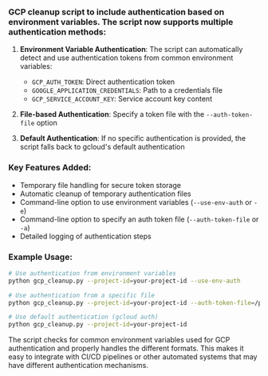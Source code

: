 ### GCP cleanup script to include authentication based on environment variables. The script now supports multiple authentication methods:

1. **Environment Variable Authentication**: The script can automatically detect and use authentication tokens from common environment variables:
   - `GCP_AUTH_TOKEN`: Direct authentication token 
   - `GOOGLE_APPLICATION_CREDENTIALS`: Path to a credentials file
   - `GCP_SERVICE_ACCOUNT_KEY`: Service account key content

2. **File-based Authentication**: Specify a token file with the `--auth-token-file` option

3. **Default Authentication**: If no specific authentication is provided, the script falls back to gcloud's default authentication

### Key Features Added:

- Temporary file handling for secure token storage
- Automatic cleanup of temporary authentication files
- Command-line option to use environment variables (`--use-env-auth` or `-e`)
- Command-line option to specify an auth token file (`--auth-token-file` or `-a`)
- Detailed logging of authentication steps

### Example Usage:

```bash
# Use authentication from environment variables
python gcp_cleanup.py --project-id=your-project-id --use-env-auth

# Use authentication from a specific file
python gcp_cleanup.py --project-id=your-project-id --auth-token-file=/path/to/credentials.json

# Use default authentication (gcloud auth)
python gcp_cleanup.py --project-id=your-project-id
```

The script checks for common environment variables used for GCP authentication and properly handles the different formats. This makes it easy to integrate with CI/CD pipelines or other automated systems that may have different authentication mechanisms.
